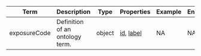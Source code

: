 |Term | Description | Type | Properties | Example | Enum|
| ---| ---| ---| ---| ---| --- |
| exposureCode | Definition of an ontology term. | object | [id](./id.md), [label](./label.md) | NA | NA|
